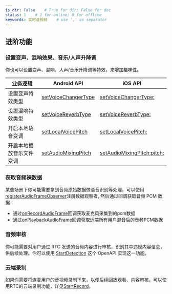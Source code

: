 ```yaml
---
is_dir: False    # True for dir; False for doc
status: 1    # 1 for online; 0 for offline
keywords: 实时音视频    # use ',' as separator
---
```


## 进阶功能

### **设置变声、混响效果、音乐/人声升降调**
你也可以设置变声、混响、人声/音乐升降调等特效，来增加趣味性。

|**业务逻辑** |**Android** **API** |**iOS** **API** |
|---|---|---|
|设置变声特效类型 |[setVoiceChangerType](70080#setvoicechangertype) |[setVoiceChangerType:](70086.md#setvoicechangertype) |
|设置混响特效类型 |[setVoiceReverbType](70080#setvoicereverbtype) |[setVoiceReverbType:](70086.md#setvoicereverbtype) |
|开启本地语音变调 |[setLocalVoicePitch](70080#setlocalvoicepitch) |[setLocalVoicePitch:](70086.md#setlocalvoicepitch) |
|开启本地播放音乐文件变调 |[setAudioMixingPitch](70080#setaudiomixingpitch) |[setAudioMixingPitch:pitch:](70086.md#setaudiomixingpitch-pitch) |

### **获取音频裸数据**

某些场景下你可能需要拿到音频原始数据做语音识别等处理，可以使用[registerAudioFrameObserver](70080.md#RTCVideo-registeraudioframeobserver)注册数据观察者, 然后通过回调获取音频 PCM 数据：

* 通过[onRecordAudioFrame](70081.md#IAudioFrameObserver-onrecordaudioframe)回调获取麦克风采集到的pcm数据
* 通过[onPlaybackAudioFrame](70081.md#onplaybackaudioframe)回调获取远端所有用户混音后的音频PCM数据

### **音频审核**

你可能需要对用户通过 RTC 发送的音频内容进行审核，识别其中违规内容信息，供后续处理。你可以使用 [StartDetection](104531) 这个 OpenAPI 实现这一功能。

### **云端录制**

如果你需要将连麦用户的音视频录制下来，以便后续回放观看、内容审核，可以使用RTC的云端录制功能，详见[StartRecord](69844)。
